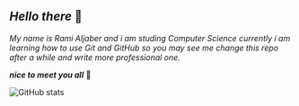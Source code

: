 ## _Hello there_ 👋

_My name is Rami Aljaber and i am studing Computer Science
currently i am learning how to use Git and GitHub so you may see me change this repo after a while and write more professional one._


**_nice to meet you all_** 🚀
<!--
**MrMoriarty04/MrMoriarty04** is a ✨ _special_ ✨ repository because its `README.md` (this file) appears on your GitHub profile.

Here are some ideas to get you started:

- 🔭 I’m currently working on ...
- 🌱 I’m currently learning ...
- 👯 I’m looking to collaborate on ...
- 🤔 I’m looking for help with ...
- 💬 Ask me about ...
- 📫 How to reach me: ...
- 😄 Pronouns: ...
- ⚡ Fun fact: ...
-->

![GitHub stats](https://github-readme-stats.vercel.app/api?username=MrMoriarty04&show_icons=true&theme=radical)
